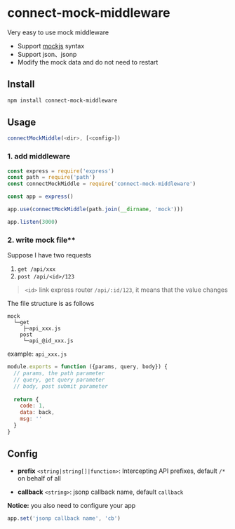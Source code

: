 # connect-mock-middleware

Very easy to use mock middleware

- Support [mockjs](http://mockjs.com/examples.html) syntax
- Support json、jsonp
- Modify the mock data and do not need to restart

## Install

```sh
npm install connect-mock-middleware

```

## Usage

```js
connectMockMiddle(<dir>, [<config>])
```

### 1. add middleware
```js
const express = require('express')
const path = require('path')
const connectMockMiddle = require('connect-mock-middleware')

const app = express()

app.use(connectMockMiddle(path.join(__dirname, 'mock')))

app.listen(3000)
```

### 2. write mock file**

Suppose I have two requests

1. `get /api/xxx`
1. `post /api/<id>/123`
> `<id>` link express router `/api/:id/123`, it means that the value changes

The file structure is as follows
```
mock
  └─get
     ├─api_xxx.js
    post
     └─api_@id_xxx.js
```

example: `api_xxx.js`
```js
module.exports = function ({params, query, body}) {
  // params, the path parameter
  // query, get query parameter
  // body, post submit parameter
  
  return {
    code: 1,
    data: back,
    msg: ''
  }
}
```
## Config
- **prefix** `<string|string[]|function>`: Intercepting API prefixes, default `/*` on behalf of all

- **callback** `<string>`: jsonp callback name, default `callback`

**Notice:** you also need to configure your app
```js
app.set('jsonp callback name', 'cb')
```
